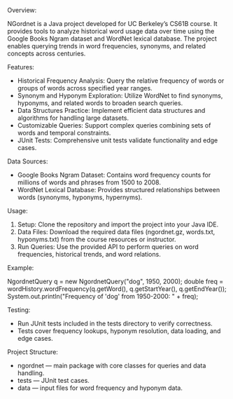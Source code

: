 Overview:

NGordnet is a Java project developed for UC Berkeley’s CS61B course. It provides tools to analyze historical word usage data over time using the Google Books Ngram dataset and WordNet lexical database. The project enables querying trends in word frequencies, synonyms, and related concepts across centuries.

Features:

- Historical Frequency Analysis: Query the relative frequency of words or groups of words across specified year ranges.
- Synonym and Hyponym Exploration: Utilize WordNet to find synonyms, hyponyms, and related words to broaden search queries.
- Data Structures Practice: Implement efficient data structures and algorithms for handling large datasets.
- Customizable Queries: Support complex queries combining sets of words and temporal constraints.
- JUnit Tests: Comprehensive unit tests validate functionality and edge cases.

Data Sources:

- Google Books Ngram Dataset: Contains word frequency counts for millions of words and phrases from 1500 to 2008.
- WordNet Lexical Database: Provides structured relationships between words (synonyms, hyponyms, hypernyms).

Usage:

1. Setup: Clone the repository and import the project into your Java IDE.
2. Data Files: Download the required data files (ngordnet.gz, words.txt, hyponyms.txt) from the course resources or instructor.
3. Run Queries: Use the provided API to perform queries on word frequencies, historical trends, and word relations.

Example:

  NgordnetQuery q = new NgordnetQuery("dog", 1950, 2000);
  double freq = wordHistory.wordFrequency(q.getWord(), q.getStartYear(), q.getEndYear());
  System.out.println("Frequency of 'dog' from 1950-2000: " + freq);


Testing:

- Run JUnit tests included in the tests directory to verify correctness.
- Tests cover frequency lookups, hyponym resolution, data loading, and edge cases.

Project Structure:

- ngordnet — main package with core classes for queries and data handling.
- tests — JUnit test cases.
- data — input files for word frequency and hyponym data.
